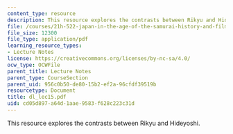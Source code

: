 ```yaml
---
content_type: resource
description: This resource explores the contrasts between Rikyu and Hideyoshi.
file: /courses/21h-522-japan-in-the-age-of-the-samurai-history-and-film-fall-2006/cd05d897a64d1aae9583f628c223c31d_dl_lec15.pdf
file_size: 12300
file_type: application/pdf
learning_resource_types:
- Lecture Notes
license: https://creativecommons.org/licenses/by-nc-sa/4.0/
ocw_type: OCWFile
parent_title: Lecture Notes
parent_type: CourseSection
parent_uid: 956c0b50-de80-15b2-ef2a-96cfdf39519b
resourcetype: Document
title: dl_lec15.pdf
uid: cd05d897-a64d-1aae-9583-f628c223c31d
---
```

This resource explores the contrasts between Rikyu and Hideyoshi.